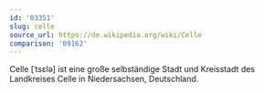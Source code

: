 ```yaml
---
id: '03351'
slug: celle
source_url: https://de.wikipedia.org/wiki/Celle
comparison: '09162'
---
```


Celle [ˈtsɛlə] ist eine große selbständige Stadt und Kreisstadt des Landkreises Celle in Niedersachsen, Deutschland.

